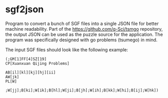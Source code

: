 # sgf2json
Program to convert a bunch of SGF files into a single JSON file for better machine readability. Part of the https://github.com/q-Sci/tsmgo repository, the output JSON can be used as the puzzle source for the application. The program was specifically designed with go problems (tsumego) in mind.

The input SGF files should look like the following example:
```
(;GM[1]FF[4]SZ[19]
CP[Xuanxuan Qijing Problems]

AB[il][kl][kj][hj][ii]
AW[jk]
PL[W]

;W[jj];B[ki];W[ik];B[hl];W[ji];B[jh];W[ih];B[kk];W[hi];B[ij];W[hk])
```
